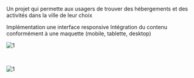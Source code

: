  Un projet qui permette aux usagers de trouver des hébergements et des activités dans la ville de leur choix


Implémentation une interface responsive
Intégration du contenu conformément à une maquette (mobile, tablette, desktop)


![1](https://user-images.githubusercontent.com/99816833/211862071-9fd05db9-dc30-47d4-98ac-822acc37a6e7.jpg)
<!-- blank line -->
<br>
<!-- blank line -->

![1](https://user-images.githubusercontent.com/99816833/211862976-db1995f1-18cd-4a61-b96d-0fd5ee879965.jpg)


